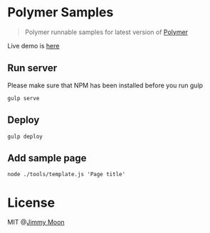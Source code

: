 # Polymer Samples

> Polymer runnable samples for latest version of [Polymer](https://github.com/polymer/polymer)

Live demo is [here](http://ragingwind.github.io/polymer-samples/)

## Run server

Please make sure that NPM has been installed before you run gulp

```
gulp serve
```

## Deploy

```
gulp deploy
```

## Add sample page

```
node ./tools/template.js 'Page title'
```

# License

MIT @[Jimmy Moon](http://ragingwind.me)
